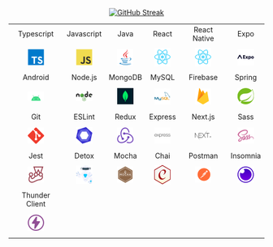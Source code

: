 <div align="center">

[![GitHub Streak](https://github-readme-streak-stats.herokuapp.com?user=itispx&theme=dracula&hide_border=true&date_format=M%20j%5B%2C%20Y%5D)](https://git.io/streak-stats)

<table>

<tr align="center">
<td>Typescript</td>
<td>Javascript</td>
<td>Java</td>
<td>React</td>
<td>React Native</td>
<td>Expo</td>
</tr>

<tr align="center">
<td height="50px"><img width="32px" src="./assets/imgs/typescript.svg"></td>
<td height="50px"><img width="32px" src="./assets/imgs/javascript.svg"></td>
<td height="50px"><img width="32px" src="./assets/imgs/java.svg"></td>
<td height="50px"><img width="32px" src="./assets/imgs/react.svg"></td>
<td height="50px"><img width="32px" src="./assets/imgs/react.svg"></td>
<td height="50px"><img width="32px" src="./assets/imgs/expo.svg"></td>
</tr>

<tr align="center">
<td>Android</td>
<td>Node.js</td>
<td>MongoDB</td>
<td>MySQL</td>
<td>Firebase</td>
<td>Spring</td>
</tr>

<tr align="center">
<td height="50px"><img width="32px" src="./assets/imgs/android.svg"></td>
<td height="50px"><img width="32px" src="./assets/imgs/nodejs.svg"></td>
<td height="50px"><img width="32px" src="./assets/imgs/mongoDB.svg"></td>
<td height="50px"><img width="32px" src="./assets/imgs/mysql.svg"></td>
<td height="50px"><img width="32px" src="./assets/imgs/firebase.svg"></td>
<td height="50px"><img width="32px" src="./assets/imgs/spring.svg"></td>
</tr>

<tr align="center">
<td>Git</td>
<td>ESLint</td>
<td>Redux</td>
<td>Express</td>
<td>Next.js</td>
<td>Sass</td>
</tr>

<tr align="center">
<td height="50px"><img width="32px" src="./assets/imgs/git.svg"></td>
<td height="50px"><img width="32px" src="./assets/imgs/eslint.svg"></td>
<td height="50px"><img width="32px" src="./assets/imgs/redux.svg"></td>
<td height="50px"><img width="32px" src="./assets/imgs/express.svg"></td>
<td height="50px"><img width="32px" src="./assets/imgs/nextjs.svg"></td>
<td height="50px"><img width="32px" src="./assets/imgs/sass.svg"></td>
</tr>

<tr align="center">
<td>Jest</td>
<td>Detox</td>
<td>Mocha</td>
<td>Chai</td>
<td>Postman</td>
<td>Insomnia</td>
</tr>

<tr align="center">
<td height="50px"><img width="32px" src="./assets/imgs/jest.svg"></td>
<td height="50px"><img width="32px" src="./assets/imgs/detox.svg"></td>
<td height="50px"><img width="32px" src="./assets/imgs/mocha.svg"></td>
<td height="50px"><img width="32px" src="./assets/imgs/chai.svg"></td>
<td height="50px"><img width="32px" src="./assets/imgs/postman.svg"></td>
<td height="50px"><img width="32px" src="./assets/imgs/insomnia.svg"></td>
</tr>

<tr align="center">
<td>Thunder Client</td>
</tr>

<tr align="center">
<td height="50px"><img width="32px" src="./assets/imgs/thunder-client.svg"></td>
</tr>

</table>

</div>
